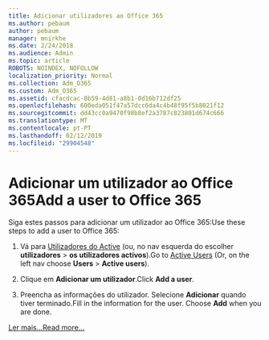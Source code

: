 ```yaml
---
title: Adicionar utilizadores ao Office 365
ms.author: pebaum
author: pebaum
manager: mnirkhe
ms.date: 2/24/2018
ms.audience: Admin
ms.topic: article
ROBOTS: NOINDEX, NOFOLLOW
localization_priority: Normal
ms.collection: Adm_O365
ms.custom: Adm_O365
ms.assetid: cfacdcac-8b59-4d81-a8b1-0d16b712df25
ms.openlocfilehash: 600eda051f47a57dcc6da4c4b48f95f5b8021f12
ms.sourcegitcommit: dd43cc0a9470f98b8ef2a3787c823801d674c666
ms.translationtype: MT
ms.contentlocale: pt-PT
ms.lasthandoff: 02/12/2019
ms.locfileid: "29904548"
---
```

# <a name="add-a-user-to-office-365"></a><span data-ttu-id="66053-102">Adicionar um utilizador ao Office 365</span><span class="sxs-lookup"><span data-stu-id="66053-102">Add a user to Office 365</span></span>

<span data-ttu-id="66053-103">Siga estes passos para adicionar um utilizador ao Office 365:</span><span class="sxs-lookup"><span data-stu-id="66053-103">Use these steps to add a user to Office 365:</span></span>
  
1. <span data-ttu-id="66053-104">Vá para [Utilizadores do Active](https://admin.microsoft.com/Adminportal/Home?source=applauncher#/users) (ou, no nav esquerda do escolher **utilizadores** \> **os utilizadores activos**).</span><span class="sxs-lookup"><span data-stu-id="66053-104">Go to [Active Users](https://admin.microsoft.com/Adminportal/Home?source=applauncher#/users) (Or, on the left nav choose **Users** \> **Active users**).</span></span>
    
2. <span data-ttu-id="66053-105">Clique em **Adicionar um utilizador**.</span><span class="sxs-lookup"><span data-stu-id="66053-105">Click **Add a user**.</span></span>
    
3. <span data-ttu-id="66053-p101">Preencha as informações do utilizador. Selecione **Adicionar** quando tiver terminado.</span><span class="sxs-lookup"><span data-stu-id="66053-p101">Fill in the information for the user. Choose **Add** when you are done.</span></span> 
    
[<span data-ttu-id="66053-108">Ler mais...</span><span class="sxs-lookup"><span data-stu-id="66053-108">Read more...</span></span>](https://support.office.com/article/1970f7d6-03b5-442f-b385-5880b9c256ec)
  

